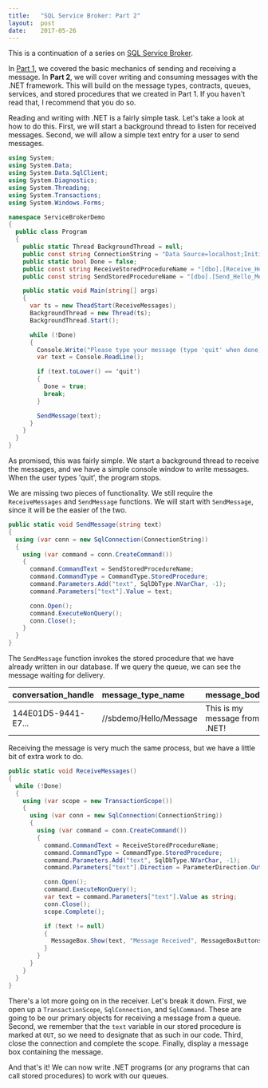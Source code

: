 ```yaml
---
title:   "SQL Service Broker: Part 2"
layout:  post
date:    2017-05-26
---
```


This is a continuation of a series on [SQL Service Broker]().

In [Part 1](/2017/05/25/sql-service-broker-part-1), we covered the basic mechanics of sending and receiving a message. In **Part 2**, we will cover writing and consuming messages with the .NET framework. This will build on the message types, contracts, queues, services, and stored procedures that we created in Part 1. If you haven't read that, I recommend that you do so.

Reading and writing with .NET is a fairly simple task. Let's take a look at how to do this. First, we will start a background thread to listen for received messages. Second, we will allow a simple text entry for a user to send messages.

```csharp
using System;
using System.Data;
using System.Data.SqlClient;
using System.Diagnostics;
using System.Threading;
using System.Transactions;
using System.Windows.Forms;

namespace ServiceBrokerDemo
{
  public class Program
  {
    public static Thread BackgroundThread = null;
    public const string ConnectionString = "Data Source=localhost;Initial Catalog=SBDemo;Integrated Security=True";
    public static bool Done = false;
    public const string ReceiveStoredProcedureName = "[dbo].[Receive_Hello_Message]";
    public const string SendStoredProcedureName = "[dbo].[Send_Hello_Message]";

    public static void Main(string[] args)
    {
      var ts = new TheadStart(ReceiveMessages);
      BackgroundThread = new Thread(ts);
      BackgroundThread.Start();

      while (!Done)
      {
        Console.Write("Please type your message (type 'quit' when done): ");
        var text = Console.ReadLine();

        if (text.toLower() == 'quit')
        {
          Done = true;
          break;
        }

        SendMessage(text);
      }
    }
  }
}
```

As promised, this was fairly simple. We start a background thread to receive the messages, and we have a simple console window to write messages. When the user types 'quit', the program stops.

We are missing two pieces of functionality. We still require the `ReceiveMessages` and `SendMessage` functions. We will start with `SendMessage`, since it will be the easier of the two.

```csharp
public static void SendMessage(string text)
{
  using (var conn = new SqlConnection(ConnectionString))
  {
    using (var command = conn.CreateCommand())
    {
      command.CommandText = SendStoredProcedureName;
      command.CommandType = CommandType.StoredProcedure;
      command.Parameters.Add("text", SqlDbType.NVarChar, -1);
      command.Parameters["text"].Value = text;

      conn.Open();
      command.ExecuteNonQuery();
      conn.Close();
    }
  }
}
```

The `SendMessage` function invokes the stored procedure that we have already written in our database. If we query the queue, we can see the message waiting for delivery.

| conversation_handle | message_type_name      | message_body                  |
| :------------------ | :----------------------| :---------------------------- |
| 144E01D5-9441-E7... | //sbdemo/Hello/Message | This is my message from .NET! |

Receiving the message is very much the same process, but we have a little bit of extra work to do.

```csharp
public static void ReceiveMessages()
{
  while (!Done)
  {
    using (var scope = new TransactionScope())
    {
      using (var conn = new SqlConnection(ConnectionString))
      {
        using (var command = conn.CreateCommand())
        {
          command.CommandText = ReceiveStoredProcedureName;
          command.CommandType = CommandType.StoredProcedure;
          command.Parameters.Add("text", SqlDbType.NVarChar, -1);
          command.Parameters["text"].Direction = ParameterDirection.Output;

          conn.Open();
          command.ExecuteNonQuery();
          var text = command.Parameters["text"].Value as string;
          conn.Close();
          scope.Complete();

          if (text != null)
          {
            MessageBox.Show(text, "Message Received", MessageBoxButtons.OK, MessageBoxIcon.Information);
          }
        }
      }
    }
  }
}
```

There's a lot more going on in the receiver. Let's break it down. First, we open up a `TransactionScope`, `SqlConnection`, and `SqlCommand`. These are going to be our primary objects for receiving a message from a queue. Second, we remember that the `text` variable in our stored procedure is marked at `OUT`, so we need to designate that as such in our code. Third, close the connection and complete the scope. Finally, display a message box containing the message.

And that's it! We can now write .NET programs (or any programs that can call stored procedures) to work with our queues.
